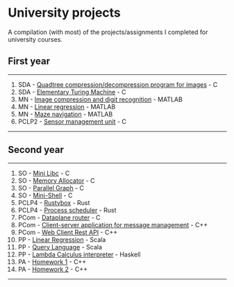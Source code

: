 # University projects

A compilation (with most) of the projects/assignments I completed for university courses.

## First year
___

1. SDA - [Quadtree compression/decompression program for images](https://github.com/alex2004-l/university-assignments/tree/master/SDA-quadtree-image-compression) - C
2. SDA - [Elementary Turing Machine](https://github.com/alex2004-l/university-assignments/tree/master/SDA-magic-tape) - C
3. MN - [Image compression and digit recognition](https://github.com/alex2004-l/university-assignments/tree/master/MN-project-2) - MATLAB
4. MN - [Linear regression](https://github.com/alex2004-l/university-assignments/tree/master/MN-linear-regression) - MATLAB
5. MN - [Maze navigation](https://github.com/alex2004-l/university-assignments/tree/master/MN-maze-navigation) - MATLAB
6. PCLP2 - [Sensor management unit](https://github.com/alex2004-l/university-assignments/tree/master/PCLP2-sensor-management-unit) - C

___

## Second year
___

1. SO - [Mini Libc](https://github.com/alex2004-l/university-assignments/tree/master/SO-mini-libc) - C
2. SO - [Memory Allocator](https://github.com/alex2004-l/university-assignments/tree/master/SO-memory-allocator) - C
3. SO - [Parallel Graph](https://github.com/alex2004-l/university-assignments/tree/master/SO-parallel-graph) - C
4. SO - [Mini-Shell](https://github.com/alex2004-l/university-assignments/tree/master/SO-mini-shell) - C
5. PCLP4 - [Rustybox](https://github.com/alex2004-l/university-assignments/tree/master/PCLP4-rustybox) - Rust
6. PCLP4 - [Process scheduler](https://github.com/alex2004-l/university-assignments/tree/master/PCLP4-process-scheduler) - Rust
7. PCom - [Dataplane router](https://github.com/alex2004-l/university-assignments/tree/master/PCom-dataplane-router) - C
8. PCom - [Client-server application for message management](https://github.com/alex2004-l/university-assignments/tree/master/PCom-client-server-app) - C++
9. PCom - [Web Client Rest API](https://github.com/alex2004-l/university-assignments/tree/master/PCom-Web-Client-REST-API) - C++
10. PP - [Linear Regression](https://github.com/alex2004-l/university-assignments/tree/master/PP-linear-regression) - Scala
11. PP - [Query Language](https://github.com/alex2004-l/university-assignments/tree/master/PP-query-language) - Scala
12. PP - [Lambda Calculus interpreter](https://github.com/alex2004-l/university-assignments/tree/master/PP-lamba-interpreter) - Haskell
13. PA - [Homework 1](https://github.com/alex2004-l/university-assignments/tree/master/PA-project-1) - C++
14. PA - [Homework 2](https://github.com/alex2004-l/university-assignments/tree/master/PA-project-2) - C++
___
